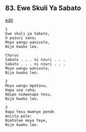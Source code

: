 ## 83. Ewe Skuli Ya Sabato
[edit](https://docs.google.com/document/d/1ZgSjJIBcNGpiQSgdjcqJaAaK7mqXX3Si/edit?mode=html)




    1
    Ewe skuli ya Sabato,
    U pazuri sana;
    Moyo wangu wanivuta,
    Nije kwako leo.

    Chorus
    Sabato . . . ni nzuri . . .
    Sabato . . . ni nzuri . . .
    Moyo wangu wanivuta,
    Nije kwako leo.

    2
    Moyo wangu mpotovu,
    Hapa una raha;
    Ndipo nimwonapo Yesu,
    Nije kwako leo.

    3
    Hapa Yesu mwenye pendo
    Aniita pole:
    Nimtolee moyo Yeye,
    Nije kwako leo.




